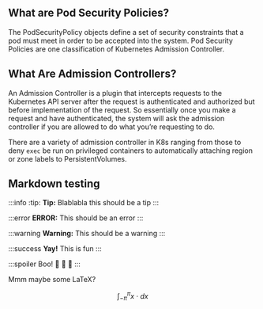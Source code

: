 What are Pod Security Policies?
-------------------------------

The PodSecurityPolicy objects define a set of security constraints that a pod must meet in order to be accepted into the system. Pod Security Policies are one classification of Kubernetes Admission Controller.


What Are Admission Controllers?
-------------------------------

An Admission Controller is a plugin that intercepts requests to the Kubernetes API server after the request is authenticated and authorized but before implementation of the request.  So essentially once you make a request and have authenticated, the system will ask the admission controller if you are allowed to do what you’re requesting to do.

There are a variety of admission controller in K8s ranging from those to deny `exec` be run on privileged containers to automatically attaching region or zone labels to PersistentVolumes.


Markdown testing
----------------

:::info
:tip: **Tip:** Blablabla this should be a tip
:::

:::error
**ERROR:** This should be an error
:::

:::warning
**Warning:** This should be a warning
:::

:::success
**Yay!** This is fun
:::

:::spoiler
Boo! :ghost: :ghost: :ghost:
:::

Mmm maybe some LaTeX? 

$$
\int_{-\pi}^{\pi} x~\cdotp~dx
$$